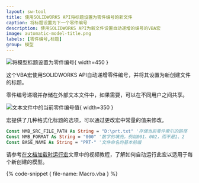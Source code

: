 ```yaml
---
layout: sw-tool
title: 使用SOLIDWORKS API将标题设置为零件编号的新文件
caption: 将标题设置为下一个零件编号
description: 使用SOLIDWORKS API为新文件设置自动递增的编号的VBA宏
image: automatic-model-title.png
labels: [零件编号,标题]
group: 模型
---
```

![将模型标题设置为零件编号](automatic-model-title.png){ width=450 }

这个VBA宏使用SOLIDWORKS API自动递增零件编号，并将其设置为新创建文件的标题。

零件编号递增并存储在外部文本文件中，如果需要，可以在不同用户之间共享。

![文本文件中的当前零件编号值](part-number-storage-file.png){ width=350 }

宏提供了几种格式化标题的选项，可以通过更改宏中常量的值来修改。

~~~ vb
Const NMB_SRC_FILE_PATH As String = "D:\prt.txt" '存储当前零件索引的路径
Const NMB_FORMAT As String = "000" '数字的填充，例如001、002，而不是1、2
Const BASE_NAME As String = "PRT-" '文件命名的基本前缀
~~~

请参考[在文档加载时运行宏](solidworks-api/application/documents/handle-document-load/)文章中的视频教程，了解如何自动运行此宏以适用于每个新创建的模型。

{% code-snippet { file-name: Macro.vba } %}